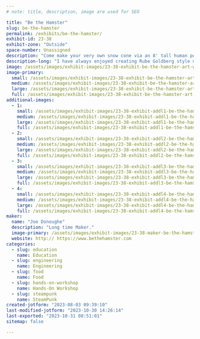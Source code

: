 ```yaml
---
# note: title, description, image are used for SEO

title: "Be the Hamster"
slug: be-the-hamster
permalink: /exhibits/be-the-hamster/
exhibit-id: 23-38
exhibit-zone: "Outside"
space-number: Unassigned
description: "Come make your very own snow cone via an 8' tall human powered hamster wheel. Totally off the grid."
description-long: "I have always enjoyed creating Rube Goldberg style machines.  Most of my ideas come to me gradually, piece by piece with inspiration drawn from a variety of sources.  When I am trying to create something awesome, I believe that it should look good, sound good, and taste good. I also believe that whatever I dream up, must get kids and adults interested by incorporating Science, Engineering, and Math in a way that is practical and engaging.  Sometimes I have a desired outcome and work backwards by designing a machine that will make that product.  Other times, I decide to start building something without yet knowing what the final product will be.  This is the process that led to the Human Powered Frozen Beverage Machine"
image: /assets/images/exhibit-images/23-38-exhibit-be-the-hamster-art-work-ice-age-large.jpg
image-primary: 
  small: /assets/images/exhibit-images/23-38-exhibit-be-the-hamster-art-work-ice-age-small.jpg
  medium: /assets/images/exhibit-images/23-38-exhibit-be-the-hamster-art-work-ice-age-medium.jpg
  large: /assets/images/exhibit-images/23-38-exhibit-be-the-hamster-art-work-ice-age-large.jpg
  full: /assets/images/exhibit-images/23-38-exhibit-be-the-hamster-art-work-ice-age-full.jpg
additional-images: 
  - 1:
    small: /assets/images/exhibit-images/23-38-exhibit-addl1-be-the-hamster-ariel-view-small.jpg
    medium: /assets/images/exhibit-images/23-38-exhibit-addl1-be-the-hamster-ariel-view-medium.jpg
    large: /assets/images/exhibit-images/23-38-exhibit-addl1-be-the-hamster-ariel-view-large.jpg
    full: /assets/images/exhibit-images/23-38-exhibit-addl1-be-the-hamster-ariel-view-full.jpg
  - 2:
    small: /assets/images/exhibit-images/23-38-exhibit-addl2-be-the-hamster-child-in-wheel-small.jpg
    medium: /assets/images/exhibit-images/23-38-exhibit-addl2-be-the-hamster-child-in-wheel-medium.jpg
    large: /assets/images/exhibit-images/23-38-exhibit-addl2-be-the-hamster-child-in-wheel-large.jpg
    full: /assets/images/exhibit-images/23-38-exhibit-addl2-be-the-hamster-child-in-wheel-full.jpg
  - 3:
    small: /assets/images/exhibit-images/23-38-exhibit-addl3-be-the-hamster-minion-small.jpg
    medium: /assets/images/exhibit-images/23-38-exhibit-addl3-be-the-hamster-minion-medium.jpg
    large: /assets/images/exhibit-images/23-38-exhibit-addl3-be-the-hamster-minion-large.jpg
    full: /assets/images/exhibit-images/23-38-exhibit-addl3-be-the-hamster-minion-full.jpg
  - 4:
    small: /assets/images/exhibit-images/23-38-exhibit-addl4-be-the-hamster-wheel-5-4-at-orlando-art-event-small.jpg
    medium: /assets/images/exhibit-images/23-38-exhibit-addl4-be-the-hamster-wheel-5-4-at-orlando-art-event-medium.jpg
    large: /assets/images/exhibit-images/23-38-exhibit-addl4-be-the-hamster-wheel-5-4-at-orlando-art-event-large.jpg
    full: /assets/images/exhibit-images/23-38-exhibit-addl4-be-the-hamster-wheel-5-4-at-orlando-art-event-full.jpg
maker: 
  name: "Joe Donoughe"
  description: "Long time Maker."
  image-primary: /assets/images/exhibit-images/23-38-maker-be-the-hamster-stem-hamster-medium.jpg
  website: http:// https://www.bethehamster.com
categories: 
  - slug: education
    name: Education
  - slug: engineering
    name: Engineering
  - slug: food
    name: Food
  - slug: hands-on-workshop
    name: Hands-On Workshop
  - slug: steampunk
    name: SteamPunk
created-jotform: "2023-08-03 09:39:10"
last-modified-jotform: "2023-10-30 14:26:14"
last-exported: "2023-10-31 08:51:01"
sitemap: false

---
```

